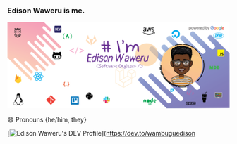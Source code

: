 ### Edison Waweru is me. 
![poster](https://raw.githubusercontent.com/wambuguedison/wambuguedison/master/devedd_poster_v2.png)

<!--
**wambuguedison/wambuguedison** is a ✨ _special_ ✨ repository because its `README.md` (this file) appears on your GitHub profile.

Here are some ideas to get you started:

- 🔭 I’m currently working on ...
- 🌱 I’m currently learning ...
- 👯 I’m looking to collaborate on ...
- 🤔 I’m looking for help with ...
- 💬 Ask me about ...
- 📫 How to reach me: ...
-: ...
- ⚡ Fun fact: ...
-->
 😄 Pronouns {he/him, they}
 
[![Edison Waweru's DEV Profile](https://d2fltix0v2e0sb.cloudfront.net/dev-badge.svg)](https://dev.to/wambuguedison
